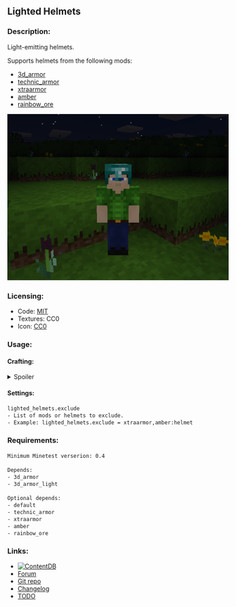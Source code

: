 ## Lighted Helmets

### Description:

Light-emitting helmets.

Supports helmets from the following mods:
- [3d_armor](https://content.minetest.net/packages/stu/3d_armor/)
- [technic_armor](https://github.com/stujones11/technic_armor)
- [xtraarmor](https://forum.minetest.net/viewtopic.php?t=16645)
- [amber](https://forum.minetest.net/viewtopic.php?t=18186)
- [rainbow_ore](https://forum.minetest.net/viewtopic.php?id=13519)

![screenshot](screenshot.png)

### Licensing:

- Code: [MIT](LICENSE.txt)
- Textures: CC0
- Icon: [CC0](https://openclipart.org/detail/201890)

### Usage:

#### Crafting:

<details><summary>Spoiler</summary>

```
╔══════════════════════╗
║    default:torch     ║
╠══════════════════════╣
║ default:mese_crystal ║
╠══════════════════════╣
║       helmet         ║
╚══════════════════════╝
```

</details>

#### Settings:

```
lighted_helmets.exclude
- List of mods or helmets to exclude.
- Example: lighted_helmets.exclude = xtraarmor,amber:helmet
```

### Requirements:

```
Minimum Minetest verserion: 0.4

Depends:
- 3d_armor
- 3d_armor_light

Optional depends:
- default
- technic_armor
- xtraarmor
- amber
- rainbow_ore
```

### Links:

- [![ContentDB](https://img.shields.io/static/v1?label=ContentDB&message=lighted_helmets&color=%23375a7f&logo=minetest)](https://content.minetest.net/packages/AntumDeluge/lighted_helmets/)
- [Forum](https://forum.minetest.net/viewtopic.php?t=27035)
- [Git repo](https://github.com/AntumMT/mod-lighted_helmets)
- [Changelog](changelog.txt)
- [TODO](TODO.txt)
